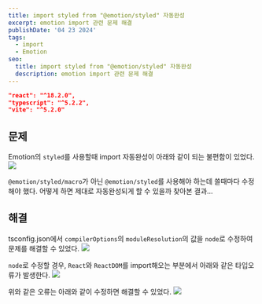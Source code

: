 ```yaml
---
title: import styled from "@emotion/styled" 자동완성
excerpt: emotion import 관련 문제 해결
publishDate: '04 23 2024'
tags:
  - import
  - Emotion
seo:
  title: import styled from "@emotion/styled" 자동완성
  description: emotion import 관련 문제 해결
---
```


```json
"react": "^18.2.0",
"typescript": "^5.2.2",
"vite": "^5.2.0"
```

## 문제

Emotion의 `styled`를 사용할때 import 자동완성이 아래와 같이 되는 불편함이 있었다.
![](/post-2024-04-23/image1.png)

`@emotion/styled/macro`가 아닌 `@emotion/styled`를 사용해야 하는데 쓸때마다 수정해야 했다.
어떻게 하면 제대로 자동완성되게 할 수 있을까 찾아본 결과...

## 해결

tsconfig.json에서 `compilerOptions`의 `moduleResolution`의 값을 `node`로 수정하여 문제를 해결할 수 있었다.
![](/post-2024-04-23/image2.png)

`node`로 수정할 경우, `React`와 `ReactDOM`를 import해오는 부분에서 아래와 같은 타입오류가 발생한다.
![](/post-2024-04-23/image3.png)

위와 같은 오류는 아래와 같이 수정하면 해결할 수 있었다.
![](/post-2024-04-23/image4.png)
